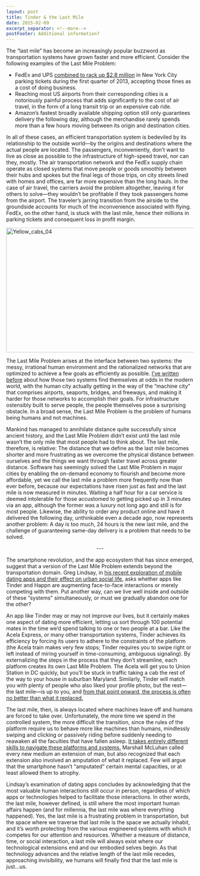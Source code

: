 ```yaml
---
layout: post
title: Tinder & the Last Mile
date: 2015-02-09
excerpt_separator: <!--more-->
postFooter: Additional information?
---
```


The “last mile” has become an increasingly popular buzzword as transportation systems have grown faster and more efficient. Consider the following examples of the Last Mile Problem:
<ul>
	<li>FedEx and UPS <a href="http://nypost.com/2013/05/27/fedex-ups-owe-2-8-million-in-parking-tickets-to-city-in-first-three-months-of-2013/">combined to rack up $2.8 million</a> in New York City parking tickets during the first quarter of 2013, accepting those fines as a cost of doing business.</li>
	<li>Reaching most US airports from their corresponding cities is a notoriously painful process that adds significantly to the cost of air travel, in the form of a long transit trip or an expensive cab ride.</li>
	<li>Amazon’s fastest broadly available shipping option still only guarantees delivery the following day, although the merchandise rarely spends more than a few hours moving between its origin and destination cities.</li>
</ul>
In all of these cases, an efficient transportation system is bedeviled by its relationship to the outside world—by the origins and destinations where the actual people are located. The passengers, inconveniently, don’t want to live as close as possible to the infrastructure of high-speed travel, nor can they, mostly. The air transportation network and the FedEx supply chain operate as closed systems that move people or goods smoothly between their hubs and spokes but the final legs of those trips, on city streets lined with homes and offices, are far more expensive than the long hauls. In the case of air travel, the carriers avoid the problem altogether, leaving it for others to solve—they wouldn’t be profitable if they took passengers home from the airport. The traveler’s jarring transition from the airside to the groundside accounts for much of the inconvenience associated with flying. FedEx, on the other hand, is stuck with the last mile, hence their millions in parking tickets and consequent loss in profit margin.

<a href="https://kneelingbus.files.wordpress.com/2015/02/yellow_cabs_04.jpg"><img class="aligncenter size-full wp-image-627" src="https://kneelingbus.files.wordpress.com/2015/02/yellow_cabs_04.jpg" alt="Yellow_cabs_04" width="590" height="335" /></a>

The Last Mile Problem arises at the interface between two systems: the messy, irrational human environment and the rationalized networks that are optimized to achieve a few goals as efficiently as possible. <a href="http://www.ribbonfarm.com/2013/02/05/machine-cities-and-ghost-cities/">I’ve written before</a> about how those two systems find themselves at odds in the modern world, with the human city actually getting in the way of the “machine city” that comprises airports, seaports, bridges, and freeways, and making it harder for those networks to accomplish their goals. For infrastructure ostensibly built to serve people, the people themselves pose a surprising obstacle. In a broad sense, the Last Mile Problem is the problem of humans being humans and not machines.

Mankind has managed to annihilate distance quite successfully since ancient history, and the Last Mile Problem didn’t exist until the last mile wasn’t the only mile that most people had to think about. The last mile, therefore, is relative: The distance that we define as the last mile becomes shorter and more frustrating as we overcome the physical distance between ourselves and the things we want through faster travel across greater distance. Software has seemingly solved the Last Mile Problem in major cities by enabling the on-demand economy to flourish and become more affordable, yet we call the last mile a problem more frequently now than ever before, because our expectations have risen just as fast and the last mile is now measured in minutes. Waiting a half hour for a car service is deemed intolerable for those accustomed to getting picked up in 3 minutes via an app, although the former was a luxury not long ago and still is for most people. Likewise, the ability to order any product online and have it delivered the following day, unthinkable even a decade ago, now represents another problem: A day is too much, 24 hours is the new last mile, and the challenge of guaranteeing same-day delivery is a problem that needs to be solved.
<p style="text-align:center;">---</p>
The smartphone revolution, and the app ecosystem that has since emerged, suggest that a version of the Last Mile Problem extends beyond the transportation domain. Greg Lindsay, in <a href="http://nextcity.org/daily/entry/how-dating-apps-are-changing-public-space">his recent exploration of mobile dating apps and their effect on urban social life</a>, asks whether apps like Tinder and Happn are augmenting face-to-face interactions or merely competing with them. Put another way, can we live well inside and outside of these “systems” simultaneously, or must we gradually abandon one for the other?

An app like Tinder may or may not improve our lives, but it certainly makes one aspect of dating more efficient, letting us sort through 100 potential mates in the time we’d spend talking to one or two people at a bar. Like the Acela Express, or many other transportation systems, Tinder achieves its efficiency by forcing its users to adhere to the constraints of the platform (the Acela train makes very few stops; Tinder requires you to swipe right or left instead of miring yourself in time-consuming, ambiguous signaling). By externalizing the steps in the process that they don’t streamline, each platform creates its own Last Mile Problem. The Acela will get you to Union Station in DC quickly, but you’ll be stuck in traffic taking a cab the rest of the way to your house in suburban Maryland. Similarly, Tinder will match you with plenty of people who also liked your profile photo, but the rest—the last mile—is up to you, and <a href="http://gawker.com/tinder-is-dead-1683394434">from that point onward, the process is often no better than what it replaced.</a>

The last mile, then, is always located where machines leave off and humans are forced to take over. Unfortunately, the more time we spend in the controlled system, the more difficult the transition, since the rules of the platform require us to behave more like machines than humans, mindlessly swiping and clicking or passively riding before suddenly needing to reawaken all the faculties that have fallen asleep. <a href="http://www.ribbonfarm.com/2012/10/23/navigating-the-holey-plane/">It takes entirely different skills to navigate these platforms and systems.</a> Marshall McLuhan called every new medium an extension of man, but also recognized that each extension also involved an amputation of what it replaced. Few will argue that the smartphone hasn’t “amputated” certain mental capacities, or at least allowed them to atrophy.

Lindsay’s examination of dating apps concludes by acknowledging that the most valuable human interactions still occur in person, regardless of which apps or technologies helped to facilitate those interactions. In other words, the last mile, however defined, is still where the most important human affairs happen (and for millennia, the last mile was where everything happened). Yes, the last mile is a frustrating problem in transportation, but the space where we traverse that last mile is the space we actually inhabit, and it’s worth protecting from the various engineered systems with which it competes for our attention and resources. Whether a measure of distance, time, or social interaction, a last mile will always exist where our technological extensions end and our embodied selves begin. As that technology advances and the relative length of the last mile recedes, approaching invisibility, we humans will finally find that the last mile is just...us.